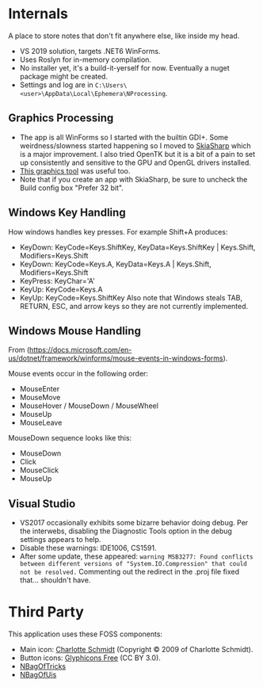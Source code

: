 
# Internals

A place to store notes that don't fit anywhere else, like inside my head.


- VS 2019 solution, targets .NET6 WinForms.
- Uses Roslyn for in-memory compilation.
- No installer yet, it's a build-it-yerself for now. Eventually a nuget package might be created.
- Settings and log are in `C:\Users\<user>\AppData\Local\Ephemera\NProcessing`.


## Graphics Processing
- The app is all WinForms so I started with the builtin GDI+. Some weirdness/slowness started happening so I moved to
[SkiaSharp](https://github.com/mono/SkiaSharp) which is a major improvement. I also tried OpenTK but it is a
bit of a pain to set up consistently and sensitive to the GPU and OpenGL drivers installed.
- [This graphics tool](http://kynosarges.org/WpfPerformance.html) was useful too.
- Note that if you create an app with SkiaSharp, be sure to uncheck the Build config box "Prefer 32 bit".

## Windows Key Handling
How windows handles key presses. For example Shift+A produces:
- KeyDown: KeyCode=Keys.ShiftKey, KeyData=Keys.ShiftKey | Keys.Shift, Modifiers=Keys.Shift
- KeyDown: KeyCode=Keys.A, KeyData=Keys.A | Keys.Shift, Modifiers=Keys.Shift
- KeyPress: KeyChar='A'
- KeyUp: KeyCode=Keys.A
- KeyUp: KeyCode=Keys.ShiftKey
Also note that Windows steals TAB, RETURN, ESC, and arrow keys so they are not currently implemented.

## Windows Mouse Handling
From (https://docs.microsoft.com/en-us/dotnet/framework/winforms/mouse-events-in-windows-forms).

Mouse events occur in the following order:
- MouseEnter
- MouseMove
- MouseHover / MouseDown / MouseWheel
- MouseUp
- MouseLeave

MouseDown sequence looks like this:
- MouseDown
- Click
- MouseClick
- MouseUp

## Visual Studio
- VS2017 occasionally exhibits some bizarre behavior doing debug. Per the interwebs, disabling the Diagnostic Tools option in the debug settings appears to help.
- Disable these warnings: IDE1006, CS1591.
- After some update, these appeared:
  `warning MSB3277: Found conflicts between different versions of "System.IO.Compression" that could not be resolved.`
  Commenting out the redirect in the .proj file fixed that... shouldn't have.
  
# Third Party

This application uses these FOSS components:
- Main icon: [Charlotte Schmidt](http://pattedemouche.free.fr/) (Copyright © 2009 of Charlotte Schmidt).
- Button icons: [Glyphicons Free](http://glyphicons.com/) (CC BY 3.0).
- [NBagOfTricks](https://github.com/cepthomas/NBagOfTricks/blob/main/README.md)
- [NBagOfUis](https://github.com/cepthomas/NBagOfUis/blob/main/README.md)
